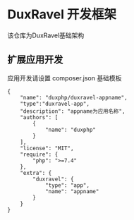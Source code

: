 # DuxRavel 开发框架

该仓库为DuxRavel基础架构


## 扩展应用开发
应用开发请设置 composer.json 基础模板
```
{
    "name": "duxphp/duxravel-appname",
    "type":"duxravel-app",
    "description": "appname为应用名称",
    "authors": [
        {
            "name": "duxphp"
        }
    ],
    "license": "MIT",
    "require": {
        "php": ">=7.4"
    },
    "extra": {
        "duxravel": {
            "type": "app",
            "name": "appname"
        }
    }
}

```

